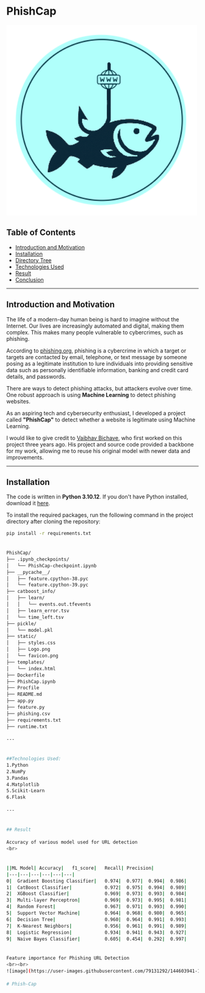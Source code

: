 # PhishCap

<img width="500" height="500" alt="PhishCap Logo" src="static/Logo.png" />

## Table of Contents
- [Introduction and Motivation](#introduction-and-motivation)
- [Installation](#installation)
- [Directory Tree](#directory-tree)
- [Technologies Used](#technologies-used)
- [Result](#result)
- [Conclusion](#conclusion)

---

## Introduction and Motivation

The life of a modern-day human being is hard to imagine without the Internet. Our lives are increasingly automated and digital, making them complex. This makes many people vulnerable to cybercrimes, such as phishing.  

According to [phishing.org](https://www.phishing.org/), phishing is a cybercrime in which a target or targets are contacted by email, telephone, or text message by someone posing as a legitimate institution to lure individuals into providing sensitive data such as personally identifiable information, banking and credit card details, and passwords.

There are ways to detect phishing attacks, but attackers evolve over time. One robust approach is using **Machine Learning** to detect phishing websites.  

As an aspiring tech and cybersecurity enthusiast, I developed a project called **"PhishCap"** to detect whether a website is legitimate using Machine Learning.  

I would like to give credit to [Vaibhav Bichave](https://github.com/vaibhavbichave), who first worked on this project three years ago. His project and source code provided a backbone for my work, allowing me to reuse his original model with newer data and improvements.

---


## Installation

The code is written in **Python 3.10.12**. If you don't have Python installed, download it [here](https://www.python.org/downloads/).  

To install the required packages, run the following command in the project directory after cloning the repository:

```bash
pip install -r requirements.txt


PhishCap/
├── .ipynb_checkpoints/
│   └── PhishCap-checkpoint.ipynb
├── __pycache__/
│   ├── feature.cpython-38.pyc
│   └── feature.cpython-39.pyc
├── catboost_info/
│   ├── learn/
│   │   └── events.out.tfevents
│   ├── learn_error.tsv
│   └── time_left.tsv
├── pickle/
│   └── model.pkl
├── static/
│   ├── styles.css
│   ├── Logo.png
│   └── favicon.png
├── templates/
│   └── index.html
├── Dockerfile
├── PhishCap.ipynb
├── Procfile
├── README.md
├── app.py
├── feature.py
├── phishing.csv
├── requirements.txt
├── runtime.txt

---


##Technologies Used:
1.Python
2.NumPy
3.Pandas
4.Matplotlib
5.Scikit-Learn
6.Flask

---


## Result

Accuracy of various model used for URL detection
<br>


||ML Model|	Accuracy|  	f1_score|	Recall|	Precision|
|---|---|---|---|---|---|
0|	Gradient Boosting Classifier|	0.974|	0.977|	0.994|	0.986|
1|	CatBoost Classifier|	        0.972|	0.975|	0.994|	0.989|
2|	XGBoost Classifier| 	        0.969|	0.973|	0.993|	0.984|
3|	Multi-layer Perceptron|	        0.969|	0.973|	0.995|	0.981|
4|	Random Forest|	                0.967|	0.971|	0.993|	0.990|
5|	Support Vector Machine|	        0.964|	0.968|	0.980|	0.965|
6|	Decision Tree|      	        0.960|	0.964|	0.991|	0.993|
7|	K-Nearest Neighbors|        	0.956|	0.961|	0.991|	0.989|
8|	Logistic Regression|        	0.934|	0.941|	0.943|	0.927|
9|	Naive Bayes Classifier|     	0.605|	0.454|	0.292|	0.997|


Feature importance for Phishing URL Detection 
<br><br>
![image](https://user-images.githubusercontent.com/79131292/144603941-19044aae-7d7b-4e9a-88a8-6adfd8626f77.png)

#   P h i s h - C a p 
 
 